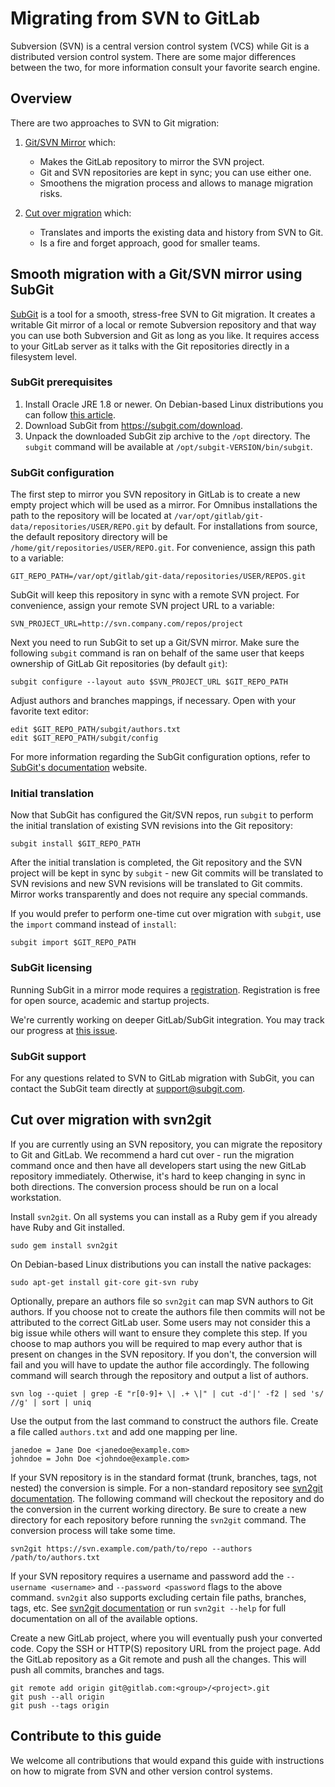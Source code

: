 # Migrating from SVN to GitLab

Subversion (SVN) is a central version control system (VCS) while
Git is a distributed version control system. There are some major differences
between the two, for more information consult your favorite search engine.

## Overview

There are two approaches to SVN to Git migration:

1. [Git/SVN Mirror](#smooth-migration-with-a-gitsvn-mirror-using-subgit) which:
   - Makes the GitLab repository to mirror the SVN project.
   - Git and SVN repositories are kept in sync; you can use either one.
   - Smoothens the migration process and allows to manage migration risks.

1. [Cut over migration](#cut-over-migration-with-svn2git) which:
   - Translates and imports the existing data and history from SVN to Git.
   - Is a fire and forget approach, good for smaller teams.

## Smooth migration with a Git/SVN mirror using SubGit

[SubGit](https://subgit.com) is a tool for a smooth, stress-free SVN to Git
migration. It creates a writable Git mirror of a local or remote Subversion
repository and that way you can use both Subversion and Git as long as you like.
It requires access to your GitLab server as it talks with the Git repositories
directly in a filesystem level.

### SubGit prerequisites

1. Install Oracle JRE 1.8 or newer. On Debian-based Linux distributions you can
   follow [this article](http://www.webupd8.org/2012/09/install-oracle-java-8-in-ubuntu-via-ppa.html).
1. Download SubGit from <https://subgit.com/download>.
1. Unpack the downloaded SubGit zip archive to the `/opt` directory. The `subgit`
   command will be available at `/opt/subgit-VERSION/bin/subgit`.

### SubGit configuration

The first step to mirror you SVN repository in GitLab is to create a new empty
project which will be used as a mirror. For Omnibus installations the path to
the repository will be located at
`/var/opt/gitlab/git-data/repositories/USER/REPO.git` by default. For
installations from source, the default repository directory will be
`/home/git/repositories/USER/REPO.git`. For convenience, assign this path to a
variable:

```shell
GIT_REPO_PATH=/var/opt/gitlab/git-data/repositories/USER/REPOS.git
```

SubGit will keep this repository in sync with a remote SVN project. For
convenience, assign your remote SVN project URL to a variable:

```shell
SVN_PROJECT_URL=http://svn.company.com/repos/project
```

Next you need to run SubGit to set up a Git/SVN mirror. Make sure the following
`subgit` command is ran on behalf of the same user that keeps ownership of
GitLab Git repositories (by default `git`):

```shell
subgit configure --layout auto $SVN_PROJECT_URL $GIT_REPO_PATH
```

Adjust authors and branches mappings, if necessary. Open with your favorite
text editor:

```shell
edit $GIT_REPO_PATH/subgit/authors.txt
edit $GIT_REPO_PATH/subgit/config
```

For more information regarding the SubGit configuration options, refer to
[SubGit's documentation](https://subgit.com/documentation/) website.

### Initial translation

Now that SubGit has configured the Git/SVN repos, run `subgit` to perform the
initial translation of existing SVN revisions into the Git repository:

```shell
subgit install $GIT_REPO_PATH
```

After the initial translation is completed, the Git repository and the SVN
project will be kept in sync by `subgit` - new Git commits will be translated to
SVN revisions and new SVN revisions will be translated to Git commits. Mirror
works transparently and does not require any special commands.

If you would prefer to perform one-time cut over migration with `subgit`, use
the `import` command instead of `install`:

```shell
subgit import $GIT_REPO_PATH
```

### SubGit licensing

Running SubGit in a mirror mode requires a
[registration](https://subgit.com/pricing). Registration is free for open
source, academic and startup projects.

We're currently working on deeper GitLab/SubGit integration. You may track our
progress at [this issue](https://gitlab.com/gitlab-org/gitlab/issues/990).

### SubGit support

For any questions related to SVN to GitLab migration with SubGit, you can
contact the SubGit team directly at [support@subgit.com](mailto:support@subgit.com).

## Cut over migration with svn2git

If you are currently using an SVN repository, you can migrate the repository
to Git and GitLab. We recommend a hard cut over - run the migration command once
and then have all developers start using the new GitLab repository immediately.
Otherwise, it's hard to keep changing in sync in both directions. The conversion
process should be run on a local workstation.

Install `svn2git`. On all systems you can install as a Ruby gem if you already
have Ruby and Git installed.

```shell
sudo gem install svn2git
```

On Debian-based Linux distributions you can install the native packages:

```shell
sudo apt-get install git-core git-svn ruby
```

Optionally, prepare an authors file so `svn2git` can map SVN authors to Git authors.
If you choose not to create the authors file then commits will not be attributed
to the correct GitLab user. Some users may not consider this a big issue while
others will want to ensure they complete this step. If you choose to map authors
you will be required to map every author that is present on changes in the SVN
repository. If you don't, the conversion will fail and you will have to update
the author file accordingly. The following command will search through the
repository and output a list of authors.

```shell
svn log --quiet | grep -E "r[0-9]+ \| .+ \|" | cut -d'|' -f2 | sed 's/ //g' | sort | uniq
```

Use the output from the last command to construct the authors file.
Create a file called `authors.txt` and add one mapping per line.

```plaintext
janedoe = Jane Doe <janedoe@example.com>
johndoe = John Doe <johndoe@example.com>
```

If your SVN repository is in the standard format (trunk, branches, tags,
not nested) the conversion is simple. For a non-standard repository see
[svn2git documentation](https://github.com/nirvdrum/svn2git). The following
command will checkout the repository and do the conversion in the current
working directory. Be sure to create a new directory for each repository before
running the `svn2git` command. The conversion process will take some time.

```shell
svn2git https://svn.example.com/path/to/repo --authors /path/to/authors.txt
```

If your SVN repository requires a username and password add the
`--username <username>` and `--password <password` flags to the above command.
`svn2git` also supports excluding certain file paths, branches, tags, etc. See
[svn2git documentation](https://github.com/nirvdrum/svn2git) or run
`svn2git --help` for full documentation on all of the available options.

Create a new GitLab project, where you will eventually push your converted code.
Copy the SSH or HTTP(S) repository URL from the project page. Add the GitLab
repository as a Git remote and push all the changes. This will push all commits,
branches and tags.

```shell
git remote add origin git@gitlab.com:<group>/<project>.git
git push --all origin
git push --tags origin
```

## Contribute to this guide

We welcome all contributions that would expand this guide with instructions on
how to migrate from SVN and other version control systems.
